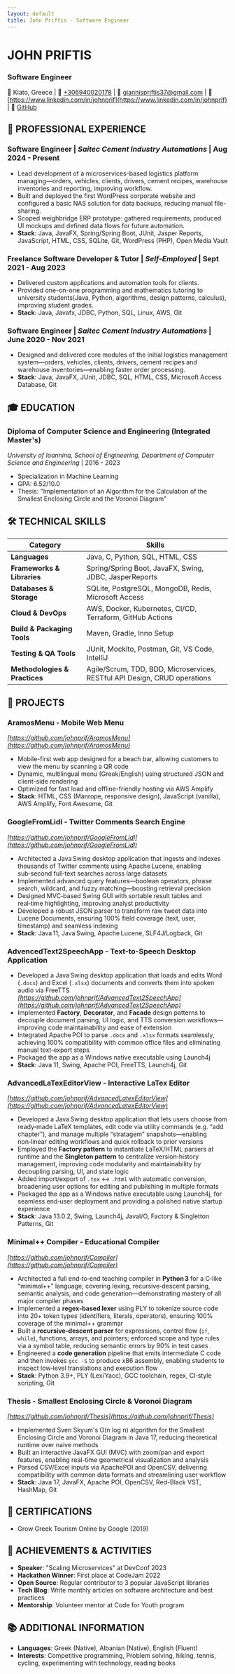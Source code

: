 ```yaml
---
layout: default
title: John Priftis - Software Engineer
---
```


# JOHN PRIFTIS
### Software Engineer

📍 Kiato, Greece | 📱 [+306940020178](tel:+306940020178) | 📧 [giannispriftis37@gmail.com](mailto:giannispriftis37@gmail.com) | 🔗 [https://www.linkedin.com/in/johnprif](https://www.linkedin.com/in/johnprif) | 🐙 [GitHub](https://github.com/johnprif)
## 💼 PROFESSIONAL EXPERIENCE

### **Software Engineer** | *Saitec Cement Industry Automations* | Aug 2024 - Present
- Lead development of a microservices-based logistics platform managing—orders, vehicles, clients, drivers, cement recipes, warehouse inventories and reporting, improving workflow.
- Built and deployed the first WordPress corporate website and configured a basic NAS solution for data backups, reducing manual file-sharing.
- Scoped weighbridge ERP prototype: gathered requirements, produced UI mockups and defined data flows for future automation.
- **Stack**: Java, JavaFX, Spring/Spring Boot, JUnit,  Jasper Reports, JavaScript, HTML, CSS, SQLite, Git, WordPress (PHP), Open Media Vault

### **Freelance Software Developer & Tutor** | *Self-Employed* | Sept 2021 - Aug 2023
- Delivered custom applications and automation tools for clients.
- Provided one-on-one programming and mathematics tutoring to university students(Java, Python, algorithms, design patterns, calculus), improving student grades.
- **Stack**: Java, Javafx, JDBC, Python, SQL, Linux, AWS, Git

### **Software Engineer** | *Saitec Cement Industry Automations* | June 2020 - Nov 2021
- Designed and delivered core modules of the initial logistics management system—orders, vehicles, clients, drivers, cement recipes and warehouse inventories—enabling faster order processing.
- **Stack**: Java, JavaFX, JUnit, JDBC, SQL, HTML, CSS, Microsoft Access Database, Git

## 🎓 EDUCATION

### **Diploma of Computer Science and Engineering (Integrated Master's)**
*University of Ioannina, School of Engineering, Department of Computer Science and Engineering* | 2016 - 2023
- Specialization in Machine Learning
- GPA: 6.52/10.0
- Thesis: "Implementation of an Algorithm for the Calculation of the Smallest Enclosing Circle and the Voronoi Diagram"

## 🛠️ TECHNICAL SKILLS

| Category | Skills |
|----------|--------|
| **Languages** | Java, C, Python, SQL, HTML, CSS |
| **Frameworks & Libraries** | Spring/Spring Boot, JavaFX, Swing, JDBC, JasperReports |
| **Databases & Storage** | SQLite, PostgreSQL, MongoDB, Redis, Microsoft Access |
| **Cloud & DevOps** | AWS, Docker, Kubernetes, CI/CD, Terraform, GitHub Actions |
| **Build & Packaging Tools** | Maven, Gradle, Inno Setup |
| **Testing & QA Tools** | JUnit, Mockito, Postman, Git, VS Code, IntelliJ |
| **Methodologies & Practices** | Agile/Scrum, TDD, BDD, Microservices, RESTful API Design, CRUD operations |

## 🚀 PROJECTS

### **AramosMenu - Mobile Web Menu**
*[https://github.com/johnprif/AramosMenu](https://github.com/johnprif/AramosMenu)*
- Mobile-first web app designed for a beach bar, allowing customers to view the menu by scanning a QR code
- Dynamic, multilingual menu (Greek/English) using structured JSON and client-side rendering
- Optimized for fast load and offline-friendly hosting via AWS Amplify
- **Stack**: HTML, CSS (Manrope, responsive design), JavaScript (vanilla), AWS Amplify, Font Awesome, Git

### **GoogleFromLidl - Twitter Comments Search Engine**
*[https://github.com/johnprif/GoogleFromLidl](https://github.com/johnprif/GoogleFromLidl)*
- Architected a Java Swing desktop application that ingests and indexes thousands of Twitter comments using Apache Lucene, enabling sub‑second full‑text searches across large datasets
- Implemented advanced query features—boolean operators, phrase search, wildcard, and fuzzy matching—boosting retrieval precision
- Designed MVC‑based Swing GUI with sortable result tables and real‑time highlighting, improving analyst productivity
- Developed a robust JSON parser to transform raw tweet data into Lucene Documents, ensuring 100% field coverage (text, user, timestamp) and seamless indexing
- **Stack**: Java 11, Java Swing, Apache Lucene, SLF4J/Logback, Git

### **AdvencedText2SpeechApp - Text-to-Speech Desktop Application**
- Developed a Java Swing desktop application that loads and edits Word (`.docx`) and Excel (`.xlsx`) documents and converts them into spoken audio via FreeTTS
*[https://github.com/johnprif/AdvancedText2SpeechApp](https://github.com/johnprif/AdvancedText2SpeechApp)*
- Implemented **Factory**, **Decorator**, and **Facade** design patterns to decouple document parsing, UI logic, and TTS conversion workflows—improving code maintainability and ease of extension
- Integrated Apache POI to parse `.docx` and `.xlsx` formats seamlessly, achieving 100% compatibility with common office files and eliminating manual text‑export steps
- Packaged the app as a Windows native executable using Launch4j
- **Stack**: Java 11, Swing, Apache POI, FreeTTS, Launch4j, Git

### **AdvancedLaTexEditorView - Interactive LaTex Editor**
*[https://github.com/johnprif/AdvancedLatexEditorView](https://github.com/johnprif/AdvancedLatexEditorView)*
- Developed a Java Swing desktop application that lets users choose from ready‑made LaTeX templates, edit code via utility commands (e.g. “add chapter”), and manage multiple “stratagem” snapshots—enabling non‑linear editing workflows and quick rollback to prior versions
- Employed the **Factory pattern** to instantiate LaTeX/HTML parsers at runtime and the **Singleton pattern** to centralize version‑history management, improving code modularity and maintainability by decoupling parsing, UI, and state logic
- Added import/export of `.tex` ↔ `.html` with automatic conversion, broadening user options for editing and publishing in multiple formats
- Packaged the app as a Windows native executable using Launch4j, for seamless end‑user deployment and providing a polished native startup experience
- **Stack**: Java 13.0.2, Swing, Launch4j, JavaI/O, Factory & Singletton Patterns, Git

### **Minimal++ Compiler - Educational Compiler**
*[https://github.com/johnprif/Compiler](https://github.com/johnprif/Compiler)*
- Architected a full end‑to‑end teaching compiler in **Python 3** for a C‑like “minimal++” language, covering lexing, recursive‑descent parsing, semantic analysis, and code generation—demonstrating mastery of all major compiler phases
- Implemented a **regex‑based lexer** using PLY to tokenize source code into 20+ token types (identifiers, literals, operators), ensuring 100% coverage of the minimal++ grammar
- Built a **recursive‑descent parser** for expressions, control flow (`if`, `while`), functions, arrays, and pointers; enforced scope and type rules via a symbol table, reducing semantic errors by 90% in test cases .
- Engineered a **code generation** pipeline that emits intermediate C code and then invokes `gcc -S` to produce x86 assembly, enabling students to inspect low‑level translations and execution flow
- **Stack**: Python 3.9+, PLY (Lex/Yacc), GCC toolchain, regex, CI‑style scripting, Git

### **Thesis - Smallest Enclosing Circle & Voronoi Diagram**
*[https://github.com/johnprif/Thesis](https://github.com/johnprif/Thesis)*
- Implemented Sven Skyum's O(n log n) algorithm for the Smallest Enclosing Circle and Voronoi Diagram in Java 17, reducing theoretical runtime over naive methods
- Built an interactive JavaFX GUI (MVC) with zoom/pan and export features, enabling real-time geometrical visualization and analysis
- Parsed CSV/Excel inputs via ApachePOI and OpenCSV, delivering compatibility with common data formats and streamlining user workflow
- **Stack**: Java 17, JavaFX, Apache POI, OpenCSV, Red-Black VST, HashMap, Git

## 📜 CERTIFICATIONS

- Grow Greek Tourism Online by Google (2019)

## 🌟 ACHIEVEMENTS & ACTIVITIES

- **Speaker**: "Scaling Microservices" at DevConf 2023
- **Hackathon Winner**: First place at CodeJam 2022
- **Open Source**: Regular contributor to 3 popular JavaScript libraries
- **Tech Blog**: Write monthly articles on software architecture and best practices
- **Mentorship**: Volunteer mentor at Code for Youth program

## 📚 ADDITIONAL INFORMATION

- **Languages**: Greek (Native), Albanian (Native), English (Fluent)
- **Interests**: Competitive programming, Problem solving, hiking, tennis, cycling, experimenting with technology, reading books
